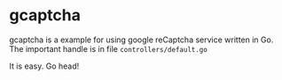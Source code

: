 gcaptcha
===

gcaptcha is a example for using google reCaptcha service written in Go. The important handle is in file `controllers/default.go`

It is easy. Go head!